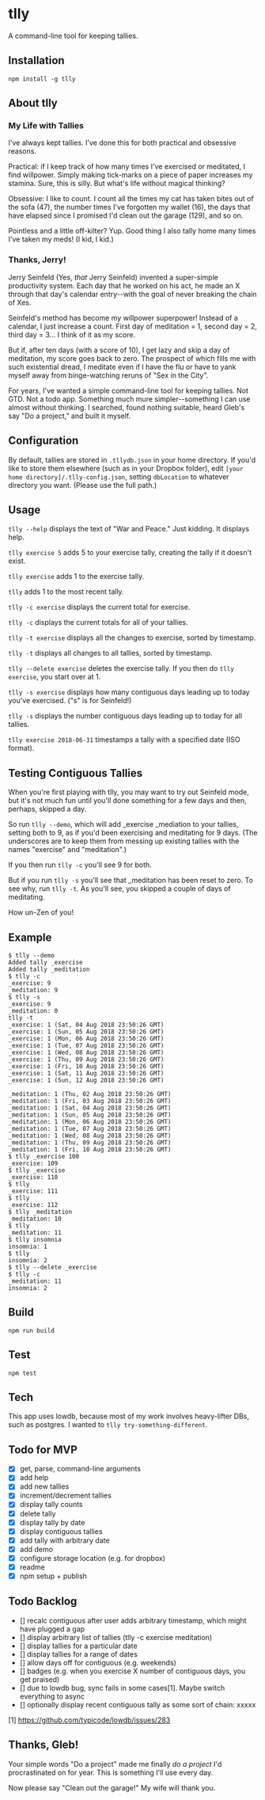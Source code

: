 # tlly

A command-line tool for keeping tallies.

## Installation

`npm install -g tlly`

## About tlly

### My Life with Tallies

I've always kept tallies. I've done this for both practical and obsessive reasons.

Practical: if I keep track of how many times I've exercised or meditated, I find willpower. Simply making tick-marks on a piece of paper increases my stamina. Sure, this is silly. But what's life without magical thinking?

Obsessive: I like to count. I count all the times my cat has taken bites out of the sofa (47), the number times I've forgotten my wallet (16), the days that have elapsed since I promised I'd clean out the garage (129), and so on.

Pointless and a little off-kilter? Yup. Good thing I also tally home many times I've taken my meds! (I kid, I kid.)

### Thanks, Jerry!

Jerry Seinfeld (Yes, _that_ Jerry Seinfeld) invented a super-simple productivity system. Each day that he worked on his act, he made an X through that day's calendar entry--with the goal of never breaking the chain of Xes.

Seinfeld's method has become my willpower superpower! Instead of a calendar, I just increase a count. First day of meditation = 1, second day = 2, third day = 3... I think of it as my score.

But if, after ten days (with a score of 10), I get lazy and skip a day of meditation, my score goes back to zero. The prospect of which fills me with such existential dread, I meditate even if I have the flu or have to yank myself away from binge-watching reruns of "Sex in the City".

For years, I've wanted a simple command-line tool for keeping tallies. Not GTD. Not a todo app. Something much mure simpler--something I can use almost without thinking. I searched, found nothing suitable, heard Gleb's say "Do a project," and built it myself.

## Configuration

By default, tallies are stored in `.tllydb.json` in your home directory. If you'd like to store them elsewhere (such as in your Dropbox folder), edit `[your home directory]/.tlly-config.json`, setting `dbLocation` to whatever directory you want. (Please use the full path.)

## Usage

`tlly --help` displays the text of "War and Peace." Just kidding. It displays help.

`tlly exercise 5` adds 5 to your exercise tally, creating the tally if it doesn't exist.

`tlly exercise` adds 1 to the exercise tally.

`tlly` adds 1 to the most recent tally.

`tlly -c exercise` displays the current total for exercise.

`tlly -c` displays the current totals for all of your tallies.

`tlly -t exercise` displays all the changes to exercise, sorted by timestamp.

`tlly -t` displays all changes to all tallies, sorted by timestamp.

`tlly --delete exercise` deletes the exercise tally. If you then do `tlly exercise`, you start over at 1.

`tlly -s exercise` displays how many contiguous days leading up to today you've exercised. ("s" is for Seinfeld!)

`tlly -s` displays the number contiguous days leading up to today for all tallies.

`tlly exercise 2018-06-31` timestamps a tally with a specified date (ISO format).

## Testing Contiguous Tallies

When you're first playing with tlly, you may want to try out Seinfeld mode, but it's not much fun until you'll done something for a few days and then, perhaps, skipped a day.

So run `tlly --demo`, which will add \_exercise \_mediation to your tallies, setting both to 9, as if you'd been exercising and meditating for 9 days. (The underscores are to keep them from messing up existing tallies with the names "exercise" and "meditation".)

If you then run `tlly -c` you'll see 9 for both.

But if you run `tlly -s` you'll see that \_meditation has been reset to zero. To see why, run `tlly -t`. As you'll see, you skipped a couple of days of meditating.

How un-Zen of you!

## Example

```
$ tlly --demo
Added tally _exercise
Added tally _meditation
$ tlly -c
_exercise: 9
_meditation: 9
$ tlly -s
_exercise: 9
_meditation: 0
tlly -t
_exercise: 1 (Sat, 04 Aug 2018 23:50:26 GMT)
_exercise: 1 (Sun, 05 Aug 2018 23:50:26 GMT)
_exercise: 1 (Mon, 06 Aug 2018 23:50:26 GMT)
_exercise: 1 (Tue, 07 Aug 2018 23:50:26 GMT)
_exercise: 1 (Wed, 08 Aug 2018 23:50:26 GMT)
_exercise: 1 (Thu, 09 Aug 2018 23:50:26 GMT)
_exercise: 1 (Fri, 10 Aug 2018 23:50:26 GMT)
_exercise: 1 (Sat, 11 Aug 2018 23:50:26 GMT)
_exercise: 1 (Sun, 12 Aug 2018 23:50:26 GMT)

_meditation: 1 (Thu, 02 Aug 2018 23:50:26 GMT)
_meditation: 1 (Fri, 03 Aug 2018 23:50:26 GMT)
_meditation: 1 (Sat, 04 Aug 2018 23:50:26 GMT)
_meditation: 1 (Sun, 05 Aug 2018 23:50:26 GMT)
_meditation: 1 (Mon, 06 Aug 2018 23:50:26 GMT)
_meditation: 1 (Tue, 07 Aug 2018 23:50:26 GMT)
_meditation: 1 (Wed, 08 Aug 2018 23:50:26 GMT)
_meditation: 1 (Thu, 09 Aug 2018 23:50:26 GMT)
_meditation: 1 (Fri, 10 Aug 2018 23:50:26 GMT)
$ tlly _exercise 100
_exercise: 109
$ tlly _exercise
_exercise: 110
$ tlly
_exercise: 111
$ tlly
_exercise: 112
$ tlly _meditation
_meditation: 10
$ tlly
_meditation: 11
$ tlly insomnia
insomnia: 1
$ tlly
insomnia: 2
$ tlly --delete _exercise
$ tlly -c
_meditation: 11
insomnia: 2
```

## Build

`npm run build`

## Test

`npm test`

## Tech

This app uses lowdb, because most of my work involves heavy-lifter DBs, such as postgres. I wanted to `tlly try-something-different`.

## Todo for MVP

- [x] get, parse, command-line arguments
- [x] add help
- [x] add new tallies
- [x] increment/decrement tallies
- [x] display tally counts
- [x] delete tally
- [x] display tally by date
- [x] display contiguous tallies
- [x] add tally with arbitrary date
- [x] add demo
- [x] configure storage location (e.g. for dropbox)
- [x] readme
- [x] npm setup + publish

## Todo Backlog

- [] recalc contiguous after user adds arbitrary timestamp, which might have plugged a gap
- [] display arbitrary list of tallies (tlly -c exercise meditation)
- [] display tallies for a particular date
- [] display tallies for a range of dates
- [] allow days off for contiguous (e.g. weekends)
- [] badges (e.g. when you exercise X number of contiguous days, you get praised)
- [] due to lowdb bug, sync fails in some cases[1]. Maybe switch everything to async
- [] optionally display recent contiguous tally as some sort of chain: xxxxx

[1] https://github.com/typicode/lowdb/issues/283

## Thanks, Gleb!

Your simple words "Do a project" made me finally _do a project_ I'd procrastinated on for year. This is something I'll use every day.

Now please say "Clean out the garage!" My wife will thank you.
